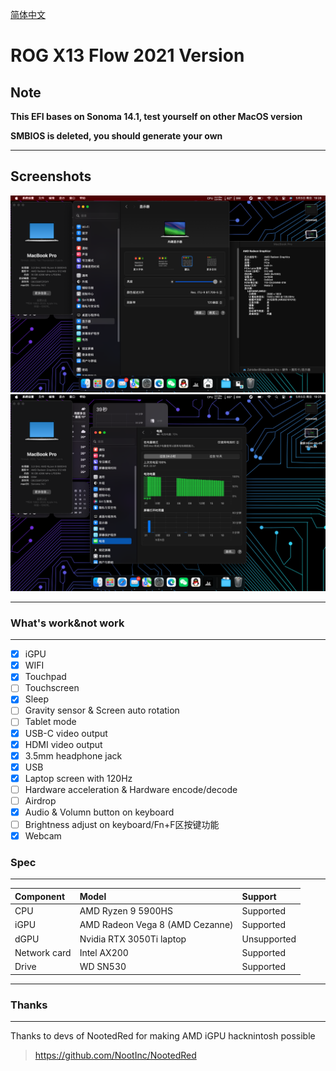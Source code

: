 [简体中文](README.md)
# ROG X13 Flow 2021 Version

## Note

**This EFI bases on Sonoma 14.1, test yourself on other MacOS version**

**SMBIOS is deleted, you should generate your own**

---
## Screenshots
![overview](Screenshots/systeminfo.png)
![overview](Screenshots/sleep-batteryinfo.png)

---
### What's work&not work

---
- [x] iGPU
- [x] WIFI
- [x] Touchpad
- [ ] Touchscreen
- [x] Sleep
- [ ] Gravity sensor & Screen auto rotation
- [ ] Tablet mode
- [x] USB-C video output
- [x] HDMI video output
- [x] 3.5mm headphone jack
- [x] USB
- [x] Laptop screen with 120Hz
- [ ] Hardware acceleration & Hardware encode/decode
- [ ] Airdrop
- [x] Audio & Volumn button on keyboard
- [ ] Brightness adjust on keyboard/Fn+F区按键功能
- [x] Webcam

### Spec

---
Component|Model|Support
:-|:-|:-|
CPU|AMD Ryzen 9 5900HS|Supported
iGPU|AMD Radeon Vega 8 (AMD Cezanne)|Supported
dGPU|Nvidia RTX 3050Ti laptop|Unsupported
Network card|Intel AX200|Supported
Drive|WD SN530|Supported

---
### Thanks

---
Thanks to devs of NootedRed for making AMD iGPU hacknintosh possible
>https://github.com/NootInc/NootedRed
